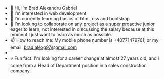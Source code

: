 - 👋 Hi, I’m Brad Alexandru Gabriel
- 👀 I’m interested in web development
- 🌱 I’m currently learning basics of html, css and bootstrap
- 💞️ I’m looking to collaborate on any project as a super proactive junior eager to learn, not interested in discussing the salary because at this moment I just want to learn as much as possible.
- 📫 How to reach me: My mobile phone number is +40771479761, or my email: brad.alexg97@gmail.com
-
- ⚡ Fun fact: I'm looking for a career change at almost 27 years old, and i come from a Head of Department position in a sales construction company.

<!---
bradalexandru97/bradalexandru97 is a ✨ special ✨ repository because its `README.md` (this file) appears on your GitHub profile.
You can click the Preview link to take a look at your changes.
--->
